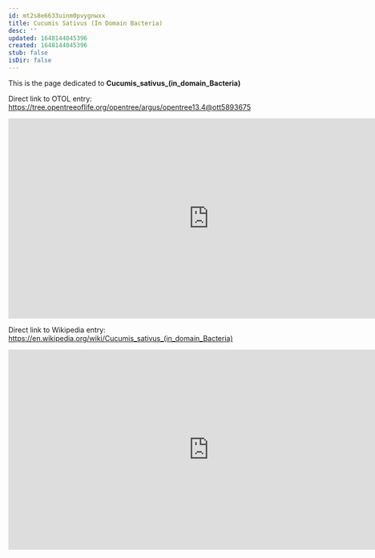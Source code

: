 ```yaml
---
id: mt2s8e6633uinm0pvygnwxx
title: Cucumis Sativus (In Domain Bacteria)
desc: ''
updated: 1648144045396
created: 1648144045396
stub: false
isDir: false
---
```

This is the page dedicated to **Cucumis_sativus_(in_domain_Bacteria)**


Direct link to OTOL entry: https://tree.opentreeoflife.org/opentree/argus/opentree13.4@ott5893675



<html>
    <body>
    <iframe src="https://tree.opentreeoflife.org/opentree/argus/opentree13.4@ott5893675"
    width="800" height="400" frameborder="0" allowfullscreen> </iframe>
    </body>
</html>
    


Direct link to Wikipedia entry: https://en.wikipedia.org/wiki/Cucumis_sativus_(in_domain_Bacteria)



<html>
    <body>
    <iframe src="https://en.wikipedia.org/wiki/Cucumis_sativus_(in_domain_Bacteria)"
    width="800" height="400" frameborder="0" allowfullscreen> </iframe>
    </body>
</html>
    

